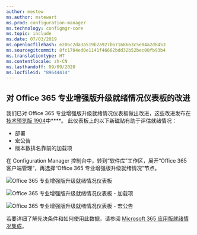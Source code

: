 ```yaml
---
author: mestew
ms.author: mstewart
ms.prod: configuration-manager
ms.technology: configmgr-core
ms.topic: include
ms.date: 07/03/2019
ms.openlocfilehash: e206c2da3a519b2a927b67168663c5e84a2d8453
ms.sourcegitcommit: 8fc1704ed0e1141f46662bdd32b52bec00fb93b4
ms.translationtype: HT
ms.contentlocale: zh-CN
ms.lasthandoff: 09/09/2020
ms.locfileid: "89644414"
---
```

## <a name="improvements-to-office-365-proplus-upgrade-readiness-dashboard"></a>对 Office 365 专业增强版升级就绪情况仪表板的改进
<!--4021125-->


我们已对 Office 365 专业增强版升级就绪情况仪表板做出改进，这些改进发布在[技术预览版 1904](../../technical-preview-1904.md#bkmk_o365)中****。 此仪表板上的以下新磁贴有助于评估就绪情况：

- 部署
- 宏公告
- 版本数排名靠前的加载项

在 Configuration Manager 控制台中，转到“软件库”工作区，展开“Office 365 客户端管理”，再选择“Office 365 专业增强版升级就绪情况”节点。

![Office 365 专业增强版升级就绪情况仪表板](../../media/4021125-office-365-upgrade-readiness-dashboard.png)

![Office 365 专业增强版升级就绪情况仪表板 - 加载项](../../media/4021125-office-365-to-add-ins.png)

![Office 365 专业增强版升级就绪情况仪表板 - 宏公告](../../media/4021125-office-365-macro-advisories.png)

若要详细了解先决条件和如何使用此数据，请参阅 [Microsoft 365 应用版就绪情况集成](/sccm/sum/deploy-use/office-365-dashboard#bkmk_o365_readiness)。